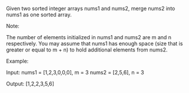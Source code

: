 Given two sorted integer arrays nums1 and nums2, merge nums2 into nums1 as one sorted array.

Note:

   The number of elements initialized in nums1 and nums2 are m and n respectively.
   You may assume that nums1 has enough space (size that is greater or equal to m + n) to hold additional elements from nums2.

Example:

Input:
nums1 = [1,2,3,0,0,0], m = 3
nums2 = [2,5,6],       n = 3

Output: [1,2,2,3,5,6]

